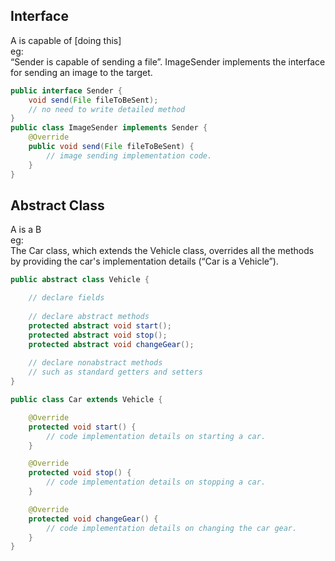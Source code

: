 ## Interface
A is capable of [doing this]  
eg:  
“Sender is capable of sending a file”. ImageSender implements the interface for sending an image to the target.
```java
public interface Sender {
    void send(File fileToBeSent);  
    // no need to write detailed method
}
public class ImageSender implements Sender {
    @Override
    public void send(File fileToBeSent) {
        // image sending implementation code.
    }
}
```

## Abstract Class
A is a B  
eg:  
The Car class, which extends the Vehicle class, overrides all the methods by providing the car's implementation details (“Car is a Vehicle”).
```java
public abstract class Vehicle {

    // declare fields
       
    // declare abstract methods
    protected abstract void start();
    protected abstract void stop();
    protected abstract void changeGear();
    
    // declare nonabstract methods
    // such as standard getters and setters
}
```
```java
public class Car extends Vehicle {

    @Override
    protected void start() {
        // code implementation details on starting a car.
    }

    @Override
    protected void stop() {
        // code implementation details on stopping a car.
    }

    @Override
    protected void changeGear() {
        // code implementation details on changing the car gear.
    }
}
```